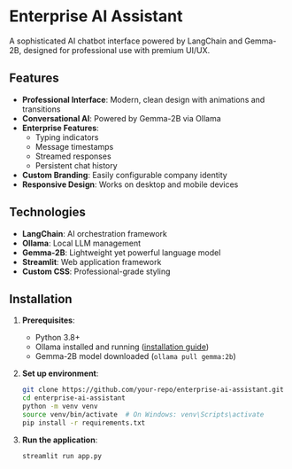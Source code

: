 # Enterprise AI Assistant


A sophisticated AI chatbot interface powered by LangChain and Gemma-2B, designed for professional use with premium UI/UX.

## Features

- **Professional Interface**: Modern, clean design with animations and transitions
- **Conversational AI**: Powered by Gemma-2B via Ollama
- **Enterprise Features**:
  - Typing indicators
  - Message timestamps
  - Streamed responses
  - Persistent chat history
- **Custom Branding**: Easily configurable company identity
- **Responsive Design**: Works on desktop and mobile devices

## Technologies

- **LangChain**: AI orchestration framework
- **Ollama**: Local LLM management
- **Gemma-2B**: Lightweight yet powerful language model
- **Streamlit**: Web application framework
- **Custom CSS**: Professional-grade styling

## Installation

1. **Prerequisites**:
   - Python 3.8+
   - Ollama installed and running ([installation guide](https://ollama.ai))
   - Gemma-2B model downloaded (`ollama pull gemma:2b`)

2. **Set up environment**:
   ```bash
   git clone https://github.com/your-repo/enterprise-ai-assistant.git
   cd enterprise-ai-assistant
   python -m venv venv
   source venv/bin/activate  # On Windows: venv\Scripts\activate
   pip install -r requirements.txt

3. **Run the application**:
   ```bash
   streamlit run app.py
